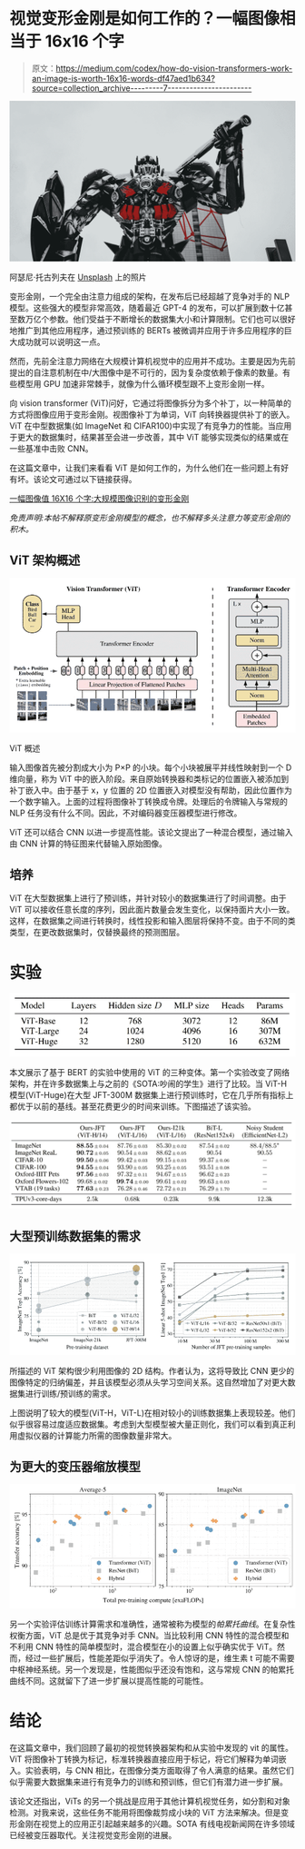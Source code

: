 # 视觉变形金刚是如何工作的？一幅图像相当于 16x16 个字

> 原文：<https://medium.com/codex/how-do-vision-transformers-work-an-image-is-worth-16x16-words-df47aed1b634?source=collection_archive---------7----------------------->

![](img/73d2e3bac444f2723b46ce94bfa130c6.png)

阿瑟尼·托古列夫在 [Unsplash](https://unsplash.com?utm_source=medium&utm_medium=referral) 上的照片

变形金刚，一个完全由注意力组成的架构，在发布后已经超越了竞争对手的 NLP 模型。这些强大的模型非常高效，随着最近 GPT-4 的发布，可以扩展到数十亿甚至数万亿个参数。他们受益于不断增长的数据集大小和计算限制。它们也可以很好地推广到其他应用程序，通过预训练的 BERTs 被微调并应用于许多应用程序的巨大成功就可以说明这一点。

然而，先前全注意力网络在大规模计算机视觉中的应用并不成功。主要是因为先前提出的自注意机制在中/大图像中是不可行的，因为复杂度依赖于像素的数量。有些模型用 GPU 加速非常棘手，就像为什么循环模型跟不上变形金刚一样。

向 vision transformer (ViT)问好，它通过将图像拆分为多个补丁，以一种简单的方式将图像应用于变形金刚。视图像补丁为单词，ViT 向转换器提供补丁的嵌入。ViT 在中型数据集(如 ImageNet 和 CIFAR100)中实现了有竞争力的性能。当应用于更大的数据集时，结果甚至会进一步改善，其中 ViT 能够实现类似的结果或在一些基准中击败 CNN。

在这篇文章中，让我们来看看 ViT 是如何工作的，为什么他们在一些问题上有好有坏。该论文可通过以下链接获得。

[一幅图像值 16X16 个字:大规模图像识别的变形金刚](https://arxiv.org/pdf/2010.11929.pdf)

*免责声明:本帖不解释原变形金刚模型的概念，也不解释多头注意力等变形金刚的积木。*

## ViT 架构概述

![](img/fa655fd1b9a8b9b37bea845a86560471.png)

ViT 概述

输入图像首先被分割成大小为 P×P 的小块。每个小块被展平并线性映射到一个 D 维向量，称为 ViT 中的嵌入阶段。来自原始转换器和类标记的位置嵌入被添加到补丁嵌入中。由于基于 x，y 位置的 2D 位置嵌入对模型没有帮助，因此位置作为一个数字输入。上面的过程将图像补丁转换成令牌。处理后的令牌输入与常规的 NLP 任务没有什么不同。因此，不对编码器变压器模型进行修改。

ViT 还可以结合 CNN 以进一步提高性能。该论文提出了一种混合模型，通过输入由 CNN 计算的特征图来代替输入原始图像。

## 培养

ViT 在大型数据集上进行了预训练，并针对较小的数据集进行了时间调整。由于 ViT 可以接收任意长度的序列，因此面片数量会发生变化，以保持面片大小一致。这样，在数据集之间进行转换时，线性投影和输入图层将保持不变。由于不同的类类型，在更改数据集时，仅替换最终的预测图层。

# 实验

![](img/435ceebc5d57234aae70c08588ad3ac3.png)

本文展示了基于 BERT 的实验中使用的 ViT 的三种变体。第一个实验改变了网络架构，并在许多数据集上与之前的《SOTA:吵闹的学生》进行了比较。当 ViT-H 模型(ViT-Huge)在大型 JFT-300M 数据集上进行预训练时，它在几乎所有指标上都优于以前的基线。甚至花费更少的时间来训练。下图描述了该实验。

![](img/ea3de1dbc2c618684702b58b3c338042.png)

## 大型预训练数据集的需求

![](img/0fef83861c18df03e4e9d27132eec13c.png)

所描述的 ViT 架构很少利用图像的 2D 结构。作者认为，这将导致比 CNN 更少的图像特定的归纳偏差，并且该模型必须从头学习空间关系。这自然增加了对更大数据集进行训练/预训练的需求。

上图说明了较大的模型(ViT-H，ViT-L)在相对较小的训练数据集上表现较差。他们似乎很容易过度适应数据集。考虑到大型模型被大量正则化，我们可以看到真正利用虚拟仪器的计算能力所需的图像数量非常大。

## 为更大的变压器缩放模型

![](img/fe18635bd649f2a893c91cb17a97311a.png)

另一个实验评估训练计算需求和准确性，通常被称为模型的*帕累托曲线*。在复杂性权衡方面，ViT 总是优于其竞争对手 CNN。当比较利用 CNN 特性的混合模型和不利用 CNN 特性的简单模型时，混合模型在小的设置上似乎确实优于 ViT。然而，经过一些扩展后，性能差距似乎消失了。令人惊讶的是，维生素 t 可能不需要中枢神经系统。另一个发现是，性能图似乎还没有饱和，这与常规 CNN 的帕累托曲线不同。这就留下了进一步扩展以提高性能的可能性。

# 结论

在这篇文章中，我们回顾了最初的视觉转换器架构和从实验中发现的 vit 的属性。ViT 将图像补丁转换为标记，标准转换器直接应用于标记，将它们解释为单词嵌入。实验表明，与 CNN 相比，在图像分类方面取得了令人满意的结果。虽然它们似乎需要大数据集来进行有竞争力的训练和预训练，但它们有潜力进一步扩展。

该论文还指出，ViTs 的另一个挑战是应用于其他计算机视觉任务，如分割和对象检测。对我来说，这些任务不能用将图像裁剪成小块的 ViT 方法来解决。但是变形金刚在视觉上的应用正引起越来越多的兴趣。SOTA 有线电视新闻网在许多领域已经被变压器取代。关注视觉变形金刚的进展。